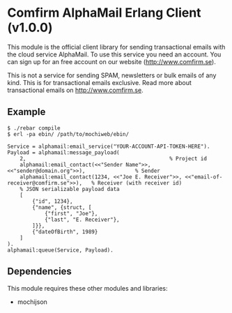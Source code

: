 Comfirm AlphaMail Erlang Client (v1.0.0)
======================

This module is the official client library for sending transactional emails with the cloud service AlphaMail.
To use this service you need an account. You can sign up for an free account on our website (http://www.comfirm.se). 

This is not a service for sending SPAM, newsletters or bulk emails of any kind. This is for transactional emails exclusive. 
Read more about transactional emails on http://www.comfirm.se.


## Example

    $ ./rebar compile
    $ erl -pa ebin/ /path/to/mochiweb/ebin/

    Service = alphamail:email_service("YOUR-ACCOUNT-API-TOKEN-HERE").
    Payload = alphamail:message_payload(
    	2,												% Project id
    	alphamail:email_contact(<<"Sender Name">>, <<"sender@domain.org">>),				% Sender
    	alphamail:email_contact(1234, <<"Joe E. Receiver">>, <<"email-of-receiver@comfirm.se">>),	% Receiver (with receiver id)
    	% JSON serializable payload data
    	[
    		{"id", 1234},
    		{"name", {struct, [
    			{"first", "Joe"},
    			{"last", "E. Receiver"},
    		]}},
    		{"dateOfBirth", 1989}
    	]
    ).
    alphamail:queue(Service, Payload).

## Dependencies

This module requires these other modules and libraries:

 * mochijson
